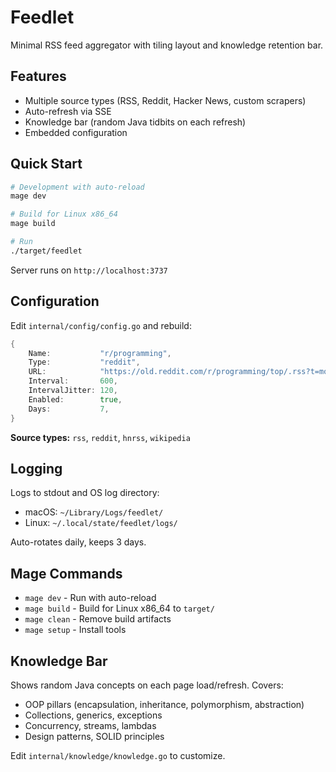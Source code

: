 # Feedlet

Minimal RSS feed aggregator with tiling layout and knowledge retention bar.

## Features

- Multiple source types (RSS, Reddit, Hacker News, custom scrapers)
- Auto-refresh via SSE
- Knowledge bar (random Java tidbits on each refresh)
- Embedded configuration

## Quick Start

```bash
# Development with auto-reload
mage dev

# Build for Linux x86_64
mage build

# Run
./target/feedlet
```

Server runs on `http://localhost:3737`

## Configuration

Edit `internal/config/config.go` and rebuild:

```go
{
    Name:           "r/programming",
    Type:           "reddit",
    URL:            "https://old.reddit.com/r/programming/top/.rss?t=month",
    Interval:       600,
    IntervalJitter: 120,
    Enabled:        true,
    Days:           7,
}
```

**Source types:** `rss`, `reddit`, `hnrss`, `wikipedia`

## Logging

Logs to stdout and OS log directory:

- macOS: `~/Library/Logs/feedlet/`
- Linux: `~/.local/state/feedlet/logs/`

Auto-rotates daily, keeps 3 days.

## Mage Commands

- `mage dev` - Run with auto-reload
- `mage build` - Build for Linux x86_64 to `target/`
- `mage clean` - Remove build artifacts
- `mage setup` - Install tools

## Knowledge Bar

Shows random Java concepts on each page load/refresh. Covers:

- OOP pillars (encapsulation, inheritance, polymorphism, abstraction)
- Collections, generics, exceptions
- Concurrency, streams, lambdas
- Design patterns, SOLID principles

Edit `internal/knowledge/knowledge.go` to customize.

